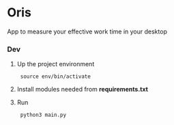 # Oris

App to measure your effective work time in your desktop

### Dev

1) Up the project environment 
    
        source env/bin/activate

2) Install modules needed from **requirements.txt**

3) Run

        python3 main.py
